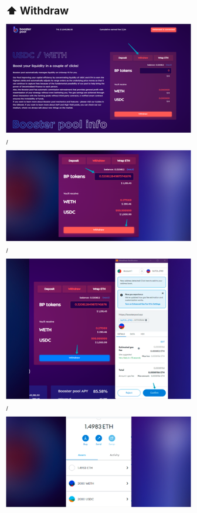 # ⬆ Withdraw

![](<../.gitbook/assets/image (28).png>)

/

![](<../.gitbook/assets/image (11).png>)

/

![](<../.gitbook/assets/image (15).png>)

/

![](<../.gitbook/assets/image (22).png>)

